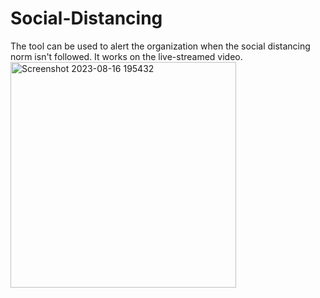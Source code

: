 # Social-Distancing
The tool can be used to alert the organization when the social distancing norm isn't followed. It works on the live-streamed video.
<img width="361" alt="Screenshot 2023-08-16 195432" src="https://github.com/RohitMuralitharan/Social-Distancing/assets/91359989/f3ff4afb-912b-4020-94a7-38e670aade9b">
